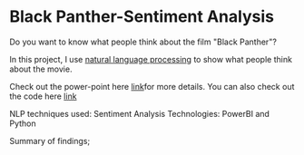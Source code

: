 # Black Panther-Sentiment Analysis 
Do you want to know what people think about the film "Black Panther"?

In this project, I use [natural language processing](Wikipedia) to show what people think about the movie.

Check out the power-point  here [link]()for more details. You can also check out the code here [link]( )

NLP techniques used: Sentiment Analysis
Technologies: PowerBI  and Python

Summary of findings;
